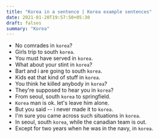 ```yaml
---
title: "Korea in a sentence | Korea example sentences"
date: 2021-01-20T19:57:50+05:30
draft: falses
summary: "Korea"
---
```

- No comrades in `korea`?
- Girls trip to south `korea`.
- You must have served in `korea`.
- What about your stint in `korea`?
- Bart and i are going to south `korea`.
- Kids eat that kind of stuff in `korea`.
- You think he killed anybody in `korea`?
- They're supposed to hear you in `korea`?
- From seoul, south `korea` to springfield.
- `Korea` man is ok. let's leave him alone.
- But you said -- i never made it to `korea`.
- I'm sure you came across such situations in `korea`.
- In seoul, south `korea`, while the canadian team is out.
- Except for two years when he was in the navy, in `korea`.
                 
